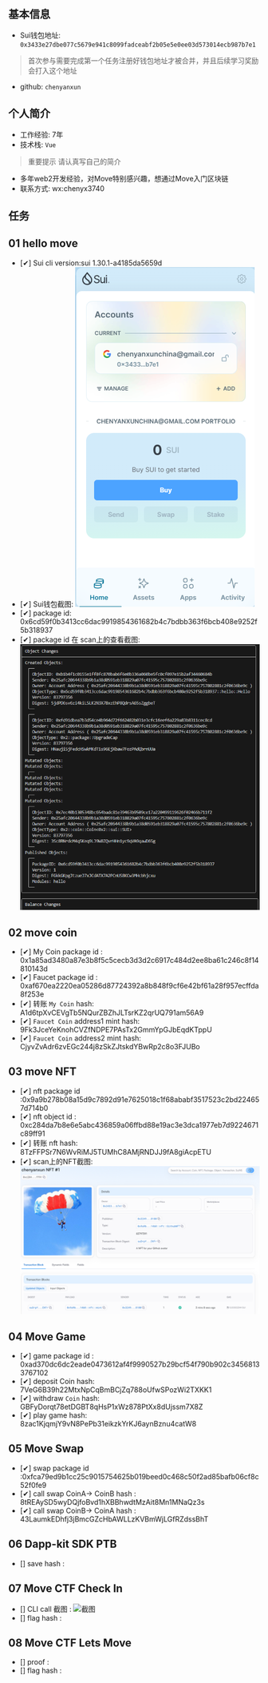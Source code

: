 ## 基本信息
- Sui钱包地址: `0x3433e27dbe077c5679e941c8099fadceabf2b05e5e0ee03d573014ecb987b7e1`
> 首次参与需要完成第一个任务注册好钱包地址才被合并，并且后续学习奖励会打入这个地址
- github: `chenyanxun`

## 个人简介
- 工作经验: 7年
- 技术栈: `Vue`
> 重要提示 请认真写自己的简介
- 多年web2开发经验，对Move特别感兴趣，想通过Move入门区块链
- 联系方式: wx:chenyx3740 

## 任务

##   01 hello move  
- [&#x2714;] Sui cli version:sui 1.30.1-a4185da5659d
- [&#x2714;] Sui钱包截图: ![Sui钱包截图](./images/1722520011261.jpg)
- [&#x2714;] package id: 0x6cd59f0b3413cc6dac9919854361682b4c7bdbb363f6bcb408e9252f5b318937
- [&#x2714;] package id 在 scan上的查看截图:![Scan截图](./images/1722520127907.jpg)

##   02 move coin
- [&#x2714;] My Coin package id : 0x1a85ad3480a87e3b8f5c5cecb3d3d2c6917c484d2ee8ba61c246c8f14810143d
- [&#x2714;] Faucet package id : 0xaf670ea2220ea05286d87724392a8b848f9cf6e42bf61a28f957ecffda8f253e
- [&#x2714;] 转账 `My Coin` hash: A1d6tpXvCEVgTb5NQurZBZhJLTsrKZ2qrUQ791am56A9
- [&#x2714;] `Faucet Coin` address1 mint hash: 9Fk3JceYeKnohCVZfNDPE7PAsTx2GmmYpGJbEqdKTppU
- [&#x2714;] `Faucet Coin` address2 mint hash: CjyvZvAdr6zvEGc244j8zSkZJtskdYBwRp2c8o3FJUBo

##   03 move NFT
- [&#x2714;] nft package id :0x9a9b278b08a15d9c7892d91e7625018c1f68ababf3517523c2bd224657d714b0
- [&#x2714;] nft object id : 0xc284da7b8e6e5abc436859a06ffbd88e19ac3e3dca1977eb7d9224671c89ff91
- [&#x2714;] 转账 nft  hash: 8TzFFPSr7N6WvRiMJ5TUMhC8AMjRNDJJ9fA8giAcpETU
- [&#x2714;] scan上的NFT截图:![Scan截图](./images/1723988391903.jpg)

##   04 Move Game
- [&#x2714;] game package id : 0xad370dc6dc2eade0473612af4f9990527b29bcf54f790b902c34568133767102
- [&#x2714;] deposit Coin hash: 7VeG6B39h22MtxNpCqBmBCjZq788oUfwSPozWi2TXKK1
- [&#x2714;] withdraw `Coin` hash: GBFyDorqt78etDGBT8qHsP1xWz878PtXx8dUjssm7X8Z
- [&#x2714;] play game hash: 8zac1KjqmjY9vN8PePb31eikzkYrKJ6aynBznu4catW8

##   05 Move Swap
- [&#x2714;] swap package id :0xfca79ed9b1cc25c9015754625b019beed0c468c50f2ad85bafb06cf8c52f0fe9
- [&#x2714;] call swap CoinA-> CoinB  hash : 8tREAySD5wyDQjfoBvd1hXBBhwdtMzAit8Mn1MNaQz3s
- [&#x2714;] call swap CoinB-> CoinA  hash : 43LaumkEDhfj3jBmcGZcHbAWLLzKVBmWjLGfRZdssBhT

##   06 Dapp-kit SDK PTB
- [] save hash :

##   07 Move CTF Check In
- [] CLI call 截图 : ![截图](./images/你的图片地址)
- [] flag hash :

##   08 Move CTF Lets Move
- [] proof : 
- [] flag hash :
